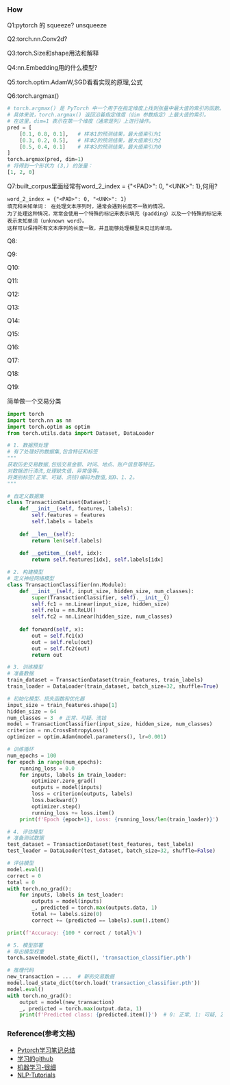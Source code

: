 
### How

Q1:pytorch 的 squeeze? unsqueeze

Q2:torch.nn.Conv2d?

Q3:torch.Size和shape用法和解释

Q4:nn.Embedding用的什么模型?

Q5:torch.optim.AdamW,SGD看看实现的原理,公式

Q6:torch.argmax()
```python
# torch.argmax() 是 PyTorch 中一个用于在指定维度上找到张量中最大值的索引的函数。
# 具体来说，torch.argmax() 返回沿着指定维度（dim 参数指定）上最大值的索引。
# 在这里，dim=1 表示在第一个维度（通常是列）上进行操作。
pred = [
    [0.1, 0.8, 0.1],   # 样本1的预测结果，最大值索引为1
    [0.3, 0.2, 0.5],   # 样本2的预测结果，最大值索引为2
    [0.5, 0.4, 0.1]    # 样本3的预测结果，最大值索引为0
]
torch.argmax(pred, dim=1)
# 将得到一个形状为 (3,) 的张量：
[1, 2, 0]
```

Q7:built_corpus里面经常有word_2_index = {"\<PAD>": 0, "\<UNK>": 1},何用?
```text
word_2_index = {"<PAD>": 0, "<UNK>": 1}
填充和未知单词： 在处理文本序列时，通常会遇到长度不一致的情况。
为了处理这种情况，常常会使用一个特殊的标记来表示填充（padding）以及一个特殊的标记来表示未知单词（unknown word）。
这样可以保持所有文本序列的长度一致，并且能够处理模型未见过的单词。
```

Q8:

Q9:

Q10:

Q11:

Q12:

Q13:

Q14:

Q15:

Q16:

Q17:

Q18:

Q19:




简单做一个交易分类
```python
import torch
import torch.nn as nn
import torch.optim as optim
from torch.utils.data import Dataset, DataLoader

# 1. 数据预处理
# 有了处理好的数据集,包含特征和标签
"""
获取历史交易数据,包括交易金额、时间、地点、账户信息等特征。
对数据进行清洗,处理缺失值、异常值等。
将类别标签(正常、可疑、洗钱)编码为数值,如0、1、2。
"""

# 自定义数据集
class TransactionDataset(Dataset):
    def __init__(self, features, labels):
        self.features = features
        self.labels = labels
    
    def __len__(self):
        return len(self.labels)
    
    def __getitem__(self, idx):
        return self.features[idx], self.labels[idx]

# 2. 构建模型
# 定义神经网络模型
class TransactionClassifier(nn.Module):
    def __init__(self, input_size, hidden_size, num_classes):
        super(TransactionClassifier, self).__init__()
        self.fc1 = nn.Linear(input_size, hidden_size)
        self.relu = nn.ReLU()
        self.fc2 = nn.Linear(hidden_size, num_classes)
    
    def forward(self, x):
        out = self.fc1(x)
        out = self.relu(out)
        out = self.fc2(out)
        return out

# 3. 训练模型
# 准备数据
train_dataset = TransactionDataset(train_features, train_labels)
train_loader = DataLoader(train_dataset, batch_size=32, shuffle=True)

# 初始化模型、损失函数和优化器
input_size = train_features.shape[1]
hidden_size = 64
num_classes = 3  # 正常、可疑、洗钱
model = TransactionClassifier(input_size, hidden_size, num_classes)
criterion = nn.CrossEntropyLoss()
optimizer = optim.Adam(model.parameters(), lr=0.001)

# 训练循环
num_epochs = 100
for epoch in range(num_epochs):
    running_loss = 0.0
    for inputs, labels in train_loader:
        optimizer.zero_grad()
        outputs = model(inputs)
        loss = criterion(outputs, labels)
        loss.backward()
        optimizer.step()
        running_loss += loss.item()
    print(f'Epoch {epoch+1}, Loss: {running_loss/len(train_loader)}')

# 4. 评估模型
# 准备测试数据
test_dataset = TransactionDataset(test_features, test_labels)
test_loader = DataLoader(test_dataset, batch_size=32, shuffle=False)

# 评估模型
model.eval()
correct = 0
total = 0
with torch.no_grad():
    for inputs, labels in test_loader:
        outputs = model(inputs)
        _, predicted = torch.max(outputs.data, 1)
        total += labels.size(0)
        correct += (predicted == labels).sum().item()

print(f'Accuracy: {100 * correct / total}%')

# 5. 模型部署
# 导出模型权重
torch.save(model.state_dict(), 'transaction_classifier.pth')

# 推理代码
new_transaction = ...  # 新的交易数据
model.load_state_dict(torch.load('transaction_classifier.pth'))
model.eval()
with torch.no_grad():
    output = model(new_transaction)
    _, predicted = torch.max(output.data, 1)
    print(f'Predicted class: {predicted.item()}')  # 0: 正常, 1: 可疑, 2: 洗钱
```





















### Reference(参考文档)

* [Pytorch学习笔记总结](https://developer.aliyun.com/article/1055062)
* [学习的github](https://github.com/aceliuchanghong/Pytorch-NLP)
* [机器学习-很细](https://mofanpy.com/)
* [NLP-Tutorials](https://github.com/aceliuchanghong/NLP-Tutorials)
